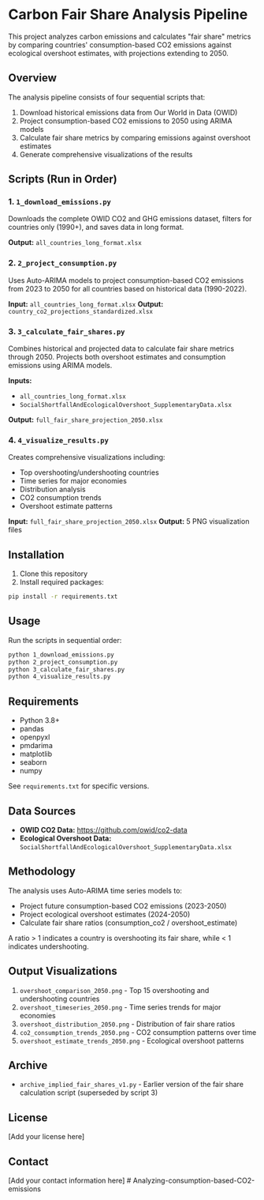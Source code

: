 # Carbon Fair Share Analysis Pipeline

This project analyzes carbon emissions and calculates "fair share" metrics by comparing countries' consumption-based CO2 emissions against ecological overshoot estimates, with projections extending to 2050.

## Overview

The analysis pipeline consists of four sequential scripts that:
1. Download historical emissions data from Our World in Data (OWID)
2. Project consumption-based CO2 emissions to 2050 using ARIMA models
3. Calculate fair share metrics by comparing emissions against overshoot estimates
4. Generate comprehensive visualizations of the results

## Scripts (Run in Order)

### 1. `1_download_emissions.py`
Downloads the complete OWID CO2 and GHG emissions dataset, filters for countries only (1990+), and saves data in long format.

**Output:** `all_countries_long_format.xlsx`

### 2. `2_project_consumption.py`
Uses Auto-ARIMA models to project consumption-based CO2 emissions from 2023 to 2050 for all countries based on historical data (1990-2022).

**Input:** `all_countries_long_format.xlsx`
**Output:** `country_co2_projections_standardized.xlsx`

### 3. `3_calculate_fair_shares.py`
Combines historical and projected data to calculate fair share metrics through 2050. Projects both overshoot estimates and consumption emissions using ARIMA models.

**Inputs:**
- `all_countries_long_format.xlsx`
- `SocialShortfallAndEcologicalOvershoot_SupplementaryData.xlsx`

**Output:** `full_fair_share_projection_2050.xlsx`

### 4. `4_visualize_results.py`
Creates comprehensive visualizations including:
- Top overshooting/undershooting countries
- Time series for major economies
- Distribution analysis
- CO2 consumption trends
- Overshoot estimate patterns

**Input:** `full_fair_share_projection_2050.xlsx`
**Output:** 5 PNG visualization files

## Installation

1. Clone this repository
2. Install required packages:
```bash
pip install -r requirements.txt
```

## Usage

Run the scripts in sequential order:

```bash
python 1_download_emissions.py
python 2_project_consumption.py
python 3_calculate_fair_shares.py
python 4_visualize_results.py
```

## Requirements

- Python 3.8+
- pandas
- openpyxl
- pmdarima
- matplotlib
- seaborn
- numpy

See `requirements.txt` for specific versions.

## Data Sources

- **OWID CO2 Data:** https://github.com/owid/co2-data
- **Ecological Overshoot Data:** `SocialShortfallAndEcologicalOvershoot_SupplementaryData.xlsx`

## Methodology

The analysis uses Auto-ARIMA time series models to:
- Project future consumption-based CO2 emissions (2023-2050)
- Project ecological overshoot estimates (2024-2050)
- Calculate fair share ratios (consumption_co2 / overshoot_estimate)

A ratio > 1 indicates a country is overshooting its fair share, while < 1 indicates undershooting.

## Output Visualizations

1. `overshoot_comparison_2050.png` - Top 15 overshooting and undershooting countries
2. `overshoot_timeseries_2050.png` - Time series trends for major economies
3. `overshoot_distribution_2050.png` - Distribution of fair share ratios
4. `co2_consumption_trends_2050.png` - CO2 consumption patterns over time
5. `overshoot_estimate_trends_2050.png` - Ecological overshoot patterns

## Archive

- `archive_implied_fair_shares_v1.py` - Earlier version of the fair share calculation script (superseded by script 3)

## License

[Add your license here]

## Contact

[Add your contact information here]
#   A n a l y z i n g - c o n s u m p t i o n - b a s e d - C O 2 - e m i s s i o n s  
 